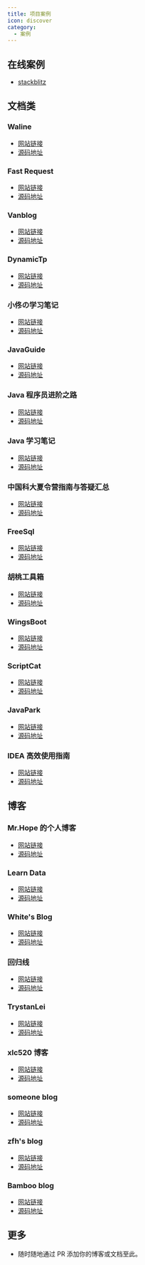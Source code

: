 ```yaml
---
title: 项目案例
icon: discover
category:
  - 案例
---
```


## 在线案例

- [stackblitz](https://stackblitz.com/fork/vuepress-theme-hope)

## 文档类

### Waline

- [网站链接][waline]
- [源码地址](https://github.com/walinejs/waline)

### Fast Request

- [网站链接][fast-request]
- [源码地址](https://github.com/dromara/fast-request)

### Vanblog

- [网站链接][van-blog]
- [源码地址](https://github.com/Mereithhh/vanblog/tree/master/docs)

### DynamicTp

- [网站链接][dynamic-tp]
- [源码地址](https://github.com/dromara/dynamic-tp/tree/master/docs)

### 小佟の学习笔记

- [网站链接](https://xt-gitee.gitee.io/notes/)
- [源码地址](https://gitee.com/xt-gitee/notes)

### JavaGuide

- [网站链接][java-guide]
- [源码地址](https://github.com/Snailclimb/JavaGuide)

### Java 程序员进阶之路

- [网站链接][to-be-better-javaer]
- [源码地址](https://github.com/itwanger/toBeBetterJavaer)

### Java 学习笔记

- [网站链接][java-note]
- [源码地址](https://github.com/zszdevelop/java-study-gitbook)

### 中国科大夏令营指南与答疑汇总

- [网站链接][ustc]
- [源码地址](https://github.com/666hsy/USTC-Summer-Camp-Guide)

### FreeSql

- [网站链接](https://freesql.net/)
- [源码地址](https://github.com/dotnetcore/FreeSql/tree/master/docs)

### 胡桃工具箱

- [网站链接][hutao]
- [源码地址](https://github.com/DGP-Studio/Snap.Hutao)

### WingsBoot

- [网站链接][wings-boot]
- [源码地址](https://github.com/trydofor/pro.fessional.wings)

### ScriptCat

- [网站链接](https://docs.scriptcat.org/)
- [源码地址](https://github.com/scriptscat/scriptcat.org)

### JavaPark

- [网站链接](https://cunyu1943.site/JavaPark/)
- [源码地址](https://github.com/cunyu1943/JavaPark)

### IDEA 高效使用指南

- [网站链接](https://idea.javaguide.cn/)
- [源码地址](https://github.com/CodingDocs/awesome-idea)

## 博客

### Mr.Hope 的个人博客

- [网站链接][mrhope]
- [源码地址](https://github.com/Mister-Hope/Mister-Hope.github.io)

### Learn Data

- [网站链接][learn-data]
- [源码地址](https://github.com/rockbenben/LearnData)

### White's Blog

- [网站链接][white-blog]
- [源码地址](https://github.com/whiteChen233/whitechen233.github.io)

### 回归线

- [网站链接][return-line]
- [源码地址](https://github.com/Nemo1166/aneot)

### TrystanLei

- [网站链接][trystan-lei]
- [源码地址](https://github.com/timpcfan/timpcfan.github.io)

### xlc520 博客

- [网站链接](https://blog.ciberviler.top/)
- [源码地址](https://github.com/xlc520/xlc520.github.io)

### someone blog

- [网站链接](https://weigao.cc)
- [源码地址](https://github.com/chenweigao/blogv2)

### zfh's blog

- [网站链接](https://zfhblog.top)
- [源码地址](https://github.com/zhangfanhang/zfhblog)

### Bamboo blog
- [网站链接](https://bamboo-qiqing.github.io)
- [源码地址](https://github.com/bamboo-qiqing/bamboo-qiqing.github.io)


## 更多

- 随时随地通过 PR 添加你的博客或文档至此。

[fast-request]: https://dromara.org/fast-request/
[van-blog]: https://vanblog.mereith.com/
[waline]: https://waline.js.org
[java-guide]: https://javaguide.cn/
[to-be-better-javaer]: https://tobebetterjavaer.com/
[mrhope]: https://mrhope.site
[ustc]: https://ustc.gleamoe.com/
[return-line]: https://aneot.terrach.net/
[java-note]: http://java.isture.com/
[trystan-lei]: https://timpcfan.site/
[white-blog]: https://whitechen233.github.io/
[learn-data]: https://newzone.top/
[hutao]: https://hut.ao/
[wings-boot]: https://wings.fessional.pro/
[dynamic-tp]: https://dynamictp.cn/
[Restful Cloud]: https://bamboo-qiqing.github.io/projects/restfulCloud/
